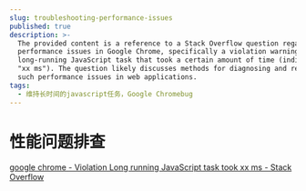 ```yaml
---
slug: troubleshooting-performance-issues
published: true
description: >-
  The provided content is a reference to a Stack Overflow question regarding
  performance issues in Google Chrome, specifically a violation warning about a
  long-running JavaScript task that took a certain amount of time (indicated as
  "xx ms"). The question likely discusses methods for diagnosing and resolving
  such performance issues in web applications.
tags:
  - 维持长时间的javascript任务，Google Chromebug
---
```


# 性能问题排查

[google chrome - Violation Long running JavaScript task took xx ms - Stack Overflow](https://stackoverflow.com/q/41218507/90509)
